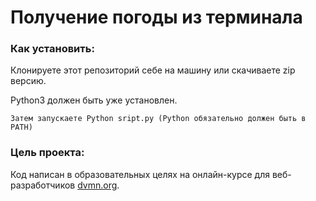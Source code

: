 # Получение погоды из терминала

### Как установить:

Клонируете этот репозиторий себе на машину или скачиваете zip версию.

Python3 должен быть уже установлен. 

```
Затем запускаете Python sript.py (Python обязательно должен быть в PATH)
```

### Цель проекта:

Код написан в образовательных целях на онлайн-курсе для веб-разработчиков [dvmn.org](https://dvmn.org/).
